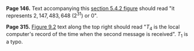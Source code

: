 __Page 146.__ Text accompanying this [section 5.4.2 figure](https://drek4537l1klr.cloudfront.net/mcnamara/Figures/05_01_UN01.png) should read "it represents $2,147,483,648$ ($2^{31}$) or $0$".

__Page 315.__ [Figure 9.2](https://drek4537l1klr.cloudfront.net/mcnamara/HighResolutionFigures/figure_9-2.png) text along the top right should read "$T_4$ is the local computer's record of the time when the second message is received". $T_1$ is a typo.
